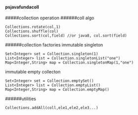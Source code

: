 #### psjavafundacoll
#####collection operation
######coll algo
```
Collections.rotate(col,1)
Collections.shuffle(col)
Collections.sort(col,field) //or java8, col.sort(field)
```
######collection factories
immutable singleton
```
Set<Integer> set = Collection.singleton(1)
List<Integer> list = Collection.singletonList("one")
Map<Integer,String> map = Collection.singletonMap(1,"one")
```
immutable empty collecton
```
Set<Integer> set = Collection.emptySet()
List<Integer> list = Collection.emptyList()
Map<Integer,String> map = Collection.emptyMap()
```

######utilities
```
Collections.addAll(coll,ele1,ele2,ele3...)
```
